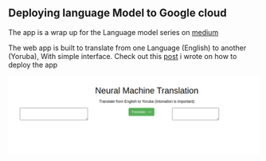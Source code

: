 ## Deploying language Model to Google cloud

The app is a wrap up for the Language model series on [medium](https://heartbeat.fritz.ai/exploring-language-models-for-neural-machine-translation-part-one-from-rnn-to-transformers-3e53b7d8a01f?source=---------9----------------------------)

The web app is built to translate from one Language (English) to another (Yoruba), With simple interface. Check out this [post]() i wrote on how to deploy the app

![trans](crop.png)